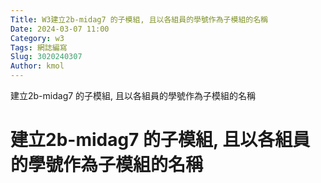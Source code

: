 ```yaml
---
Title: W3建立2b-midag7 的子模組, 且以各組員的學號作為子模組的名稱
Date: 2024-03-07 11:00
Category: w3
Tags: 網誌編寫
Slug: 3020240307
Author: kmol
---
```


建立2b-midag7 的子模組, 且以各組員的學號作為子模組的名稱

<!-- PELICAN_END_SUMMARY -->
# 建立2b-midag7 的子模組, 且以各組員的學號作為子模組的名稱